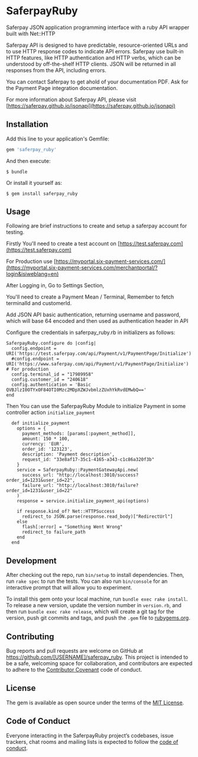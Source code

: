 # SaferpayRuby

Saferpay JSON application programming interface with a ruby API wrapper built with Net::HTTP

Saferpay API is designed to have predictable, resource-oriented URLs and to use HTTP response codes to indicate API errors. Saferpay use built-in HTTP features, like HTTP authentication and HTTP verbs, which can be understood by off-the-shelf HTTP clients. JSON will be returned in all responses from the API, including errors.

You can contact Saferpay to get ahold of your documentation PDF. Ask for the Payment Page integration documentation.


For more information about Saferpay API, please visit
[https://saferpay.github.io/jsonapi](https://saferpay.github.io/jsonapi)


## Installation

Add this line to your application's Gemfile:

```ruby
gem 'saferpay_ruby'
```

And then execute:

    $ bundle

Or install it yourself as:

    $ gem install saferpay_ruby

## Usage

Following are brief instructions to create and setup a saferpay account for testing.


Firstly You'll need to create a test account on [https://test.saferpay.com](https://test.saferpay.com)


For Production use [https://myportal.six-payment-services.com/](https://myportal.six-payment-services.com/merchantportal/?login&isiweblang=en)


After Logging in, Go to Settings Section,


You'll need to create a Payment Mean / Terminal, Remember to fetch terminalId and customerId.


Add JSON API basic authentication, returning username and password, which will base 64 encoded and then used as authentication header in API


Configure the credentials in saferpay_ruby.rb in initializers as follows:

```
SaferpayRuby.configure do |config|
  config.endpoint = URI('https://test.saferpay.com/api/Payment/v1/PaymentPage/Initialize')
  #config.endpoint = URI('https://www.saferpay.com/api/Payment/v1/PaymentPage/Initialize')  # For production
  config.terminal_id = "17989958"
  config.customer_id = "240618"
  config.authentication = 'Basic QVBJlzI0OTYxOF84OTI0Mzc2MDpXZWJvbmlzZUxhYkRvdEMwbQ=='
end
```

Then You can use the SaferpayRuby Module to initialize Payment in some controller action `initialize_payment`

```
  def initialize_payment
    options = {
      payment_methods: [params[:payment_method]],
      amount: 150 * 100,
      currency: 'EUR',
      order_id: '123123',
      description: 'Payment description',
      request_id: "33e8af17-35c1-4165-a343-c1c86a320f3b"
    }
    service = SaferpayRuby::PaymentGatewayApi.new(
      success_url: "http://localhost:3010/success?order_id=1231&user_id=22",
      failure_url: "http://localhost:3010/failure?order_id=1231&user_id=22"
    )
    response = service.initialize_payment_api(options)

    if response.kind_of? Net::HTTPSuccess
      redirect_to JSON.parse(response.read_body)["RedirectUrl"]
    else
      flash[:error] = "Something Went Wrong"
      redirect_to failure_path
    end
  end
```


## Development

After checking out the repo, run `bin/setup` to install dependencies. Then, run `rake spec` to run the tests. You can also run `bin/console` for an interactive prompt that will allow you to experiment.

To install this gem onto your local machine, run `bundle exec rake install`. To release a new version, update the version number in `version.rb`, and then run `bundle exec rake release`, which will create a git tag for the version, push git commits and tags, and push the `.gem` file to [rubygems.org](https://rubygems.org).

## Contributing

Bug reports and pull requests are welcome on GitHub at https://github.com/[USERNAME]/saferpay_ruby. This project is intended to be a safe, welcoming space for collaboration, and contributors are expected to adhere to the [Contributor Covenant](http://contributor-covenant.org) code of conduct.

## License

The gem is available as open source under the terms of the [MIT License](https://opensource.org/licenses/MIT).

## Code of Conduct

Everyone interacting in the SaferpayRuby project’s codebases, issue trackers, chat rooms and mailing lists is expected to follow the [code of conduct](https://github.com/[USERNAME]/saferpay_ruby/blob/master/CODE_OF_CONDUCT.md).
